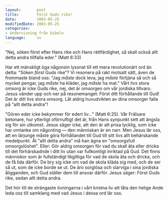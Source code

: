 ```yaml
---
layout:       post
title:        Först Guds rike!
date:         2003-05-25
modifiedDate: 2003-05-25
categories:
- Undervisning från bibeln
language:     sv
---
```

"Nej, söken först efter Hans rike och Hans rättfärdighet, så skall också allt detta andra tillfalla eder." (Matt 6:33)

Har ett mänskligt öga någonsin lyssnat till ett mera revolutionärt ord än detta: "Söken <em>först</em> Guds rike"?  Vi resonera på rakt motsatt sätt, även de frommaste bland oss: "Jag <em>måste</em> dock leva, jag <em>måste</em> förtjäna så och så mycket pengar, jag <em>måste</em> ha kläder, jag <em>måste</em> ha mat." Vårt livs stora omsorg är icke Guds rike, nej, det är omsorgen om vår jordiska tillvaro.  Jesus vänder upp och ner på resonemanget: Först ditt förhållande till Gud!  Det är ditt livs stora omsorg.  Låt aldrig huvudvikten av dina omsorger falla på "allt detta andra"!

"Gören eder icke bekymmer för edert liv..." (Matt 6:25).  Vår Frälsare betonare, hur ytterligt oförnuftigt det är, från Hans synpunkt sett att ängsla sig för sin utkomst.  Jesus säger icke, att den är att prisa lycklig, som icke har omtanke om någonting &mdash; den människan är en narr.  Men Jesus lär oss, att en lärjunge måste göra förhållandet till Gud till sitt livs allt behärskande medelpunkt.  Åt "allt detta andra" må han ägna en "omsorgsfull omsorgslöshet".  Eller: Gör aldrig omsorgen för vad du skall äta eller dricka till det förhärskadnde i ditt liv utan var fullkomligt inriktad på Gud.  Det finns människor som är fullständigt likgiltiga för vad de skola äta och dricka, och de få lida därför.  De bry sig icke om vad de skola kläda sig med, och de ser så ut, som de icke borde se ut.  De äro sorglösa och slarviga i sina jordiska åligganden, och Gud ställer dem till ansvar därför.  Jesus säger: Först Guds rike, sedan allt detta andra.

Det hör till de strängaste övningarna i vårt kristna liv att låta den helige Ande leda oss till samklang med vad Jesus i dessa ord lär oss.
